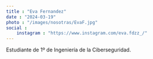 ```yaml
---
title : "Eva Fernandez"
date : "2024-03-19"
photo : "/images/nosotras/EvaF.jpg" 
social :
    instagram : "https://www.instagram.com/eva.fdzz_/"
---
```


Estudiante de 1º de Ingeniería de la Ciberseguridad.